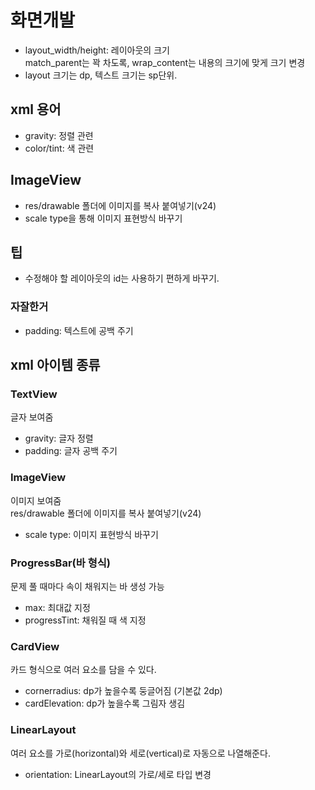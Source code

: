# 화면개발
- layout_width/height: 레이아웃의 크기  
match_parent는 꽉 차도록, wrap_content는 내용의 크기에 맞게 크기 변경
- layout 크기는 dp, 텍스트 크기는 sp단위.



## xml 용어
- gravity: 정렬 관련
- color/tint: 색 관련

## ImageView
- res/drawable 폴더에 이미지를 복사 붙여넣기(v24)
- scale type을 통해 이미지 표현방식 바꾸기

## 팁
- 수정해야 할 레이아웃의 id는 사용하기 편하게 바꾸기.

### 자잘한거
- padding: 텍스트에 공백 주기

## xml 아이템 종류
### TextView
글자 보여줌  
- gravity: 글자 정렬
- padding: 글자 공백 주기


### ImageView
이미지 보여줌  
res/drawable 폴더에 이미지를 복사 붙여넣기(v24)  
- scale type: 이미지 표현방식 바꾸기

### ProgressBar(바 형식)
문제 풀 때마다 속이 채워지는 바 생성 가능  
- max: 최대값 지정
- progressTint: 채워질 때 색 지정

### CardView
카드 형식으로 여러 요소를 담을 수 있다.  
- cornerradius: dp가 높을수록 둥글어짐 (기본값 2dp)
- cardElevation: dp가 높을수록 그림자 생김

### LinearLayout
여러 요소를 가로(horizontal)와 세로(vertical)로 자동으로 나열해준다.  
- orientation: LinearLayout의 가로/세로 타입 변경

